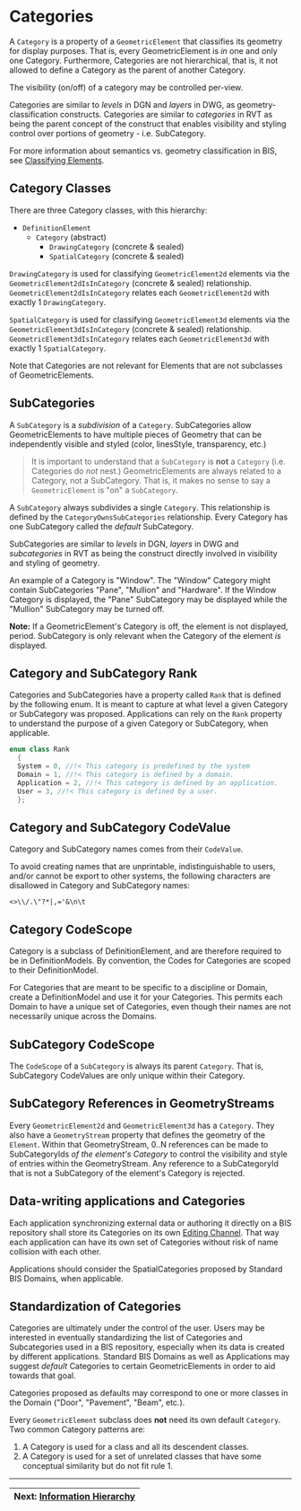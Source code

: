 # Categories

A `Category` is a property of a `GeometricElement` that classifies its geometry for display purposes. That is, every GeometricElement is *in* one and only one Category. Furthermore, Categories are not hierarchical, that is, it not allowed to define a Category as the parent of another Category.

The visibility (on/off) of a category may be controlled per-view.

Categories are similar to *levels* in DGN and *layers* in DWG, as geometry-classification constructs.
Categories are similar to *categories* in RVT as being the parent concept of the construct that enables visibility and styling control over portions of geometry - i.e. SubCategory.

For more information about semantics vs. geometry classification in BIS, see [Classifying Elements](./data-classification.md).

## Category Classes

There are three Category classes, with this hierarchy:

- `DefinitionElement`
  - `Category` (abstract)
    - `DrawingCategory` (concrete & sealed)
    - `SpatialCategory` (concrete & sealed)

`DrawingCategory` is used for classifying `GeometricElement2d` elements via the  `GeometricElement2dIsInCategory` (concrete & sealed) relationship. `GeometricElement2dIsInCategory` relates each `GeometricElement2d` with exactly 1 `DrawingCategory`.

`SpatialCategory` is used for classifying `GeometricElement3d` elements via the `GeometricElement3dIsInCategory` (concrete & sealed) relationship. `GeometricElement3dIsInCategory` relates each `GeometricElement3d` with exactly 1 `SpatialCategory`.

Note that Categories are not relevant for Elements that are not subclasses of GeometricElements.

## SubCategories

A `SubCategory` is a *subdivision* of a `Category`. SubCategories allow GeometricElements to have multiple pieces of Geometry that can be independently visible and styled (color, linesStyle, transparency, etc.)

> It is important to understand that a `SubCategory` is **not** a `Category` (i.e. Categories do *not* nest.) GeometricElements are always related to a Category, not a SubCategory. That is, it makes no sense to say a `GeometricElement` is "on" a `SubCategory`.

A `SubCategory` always subdivides a single `Category`. This relationship is defined by the `CategoryOwnsSubCategories` relationship. Every Category has one SubCategory called the *default* SubCategory.

SubCategories are similar to *levels* in DGN, *layers* in DWG and *subcategories* in RVT as being the construct directly involved in visibility and styling of geometry.

An example of a Category is "Window". The "Window" Category might contain SubCategories "Pane", "Mullion" and "Hardware". If the Window Category is displayed, the "Pane" SubCategory may be displayed while the "Mullion" SubCategory may be turned off.

**Note:** If a GeometricElement's Category is off, the element is not displayed, period. SubCategory is only relevant when the Category of the element *is* displayed.

## Category and SubCategory Rank

Categories and SubCategories have a property called `Rank` that is defined by the following enum. It is meant to capture at what level a given Category or SubCategory was proposed. Applications can rely on the `Rank` property to understand the purpose of a given Category or SubCategory, when applicable.

```cpp
enum class Rank
  {
  System = 0, //!< This category is predefined by the system
  Domain = 1, //!< This category is defined by a domain.
  Application = 2, //!< This category is defined by an application.
  User = 3, //!< This category is defined by a user.
  };
```

## Category and SubCategory CodeValue

Category and SubCategory names comes from their `CodeValue`.

To avoid creating names that are unprintable, indistinguishable to users, and/or cannot be export to other systems, the following characters are disallowed in Category and SubCategory names:

`<>\\/.\"?*|,='&\n\t`

## Category CodeScope

Category is a subclass of DefinitionElement, and are therefore required to be in DefinitionModels. By convention, the Codes for Categories are scoped to their DefinitionModel.

For Categories that are meant to be specific to a discipline or Domain, create a DefinitionModel and use it for your Categories. This permits each Domain to have a unique set of Categories, even though their names are not necessarily unique across the Domains.

## SubCategory CodeScope

The `CodeScope` of a `SubCategory` is always its parent `Category`. That is, SubCategory CodeValues are only unique within their Category.

## SubCategory References in GeometryStreams

Every `GeometricElement2d` and `GeometricElement3d` has a `Category`. They also have a `GeometryStream` property that defines the geometry of the `Element`. Within that GeometryStream, 0..N references can be made to SubCategoryIds *of the element's Category* to control the visibility and style of
entries within the GeometryStream. Any reference to a SubCategoryId that is not a SubCategory of the element's Category is rejected.

## Data-writing applications and Categories

Each application synchronizing external data or authoring it directly on a BIS repository shall store its Categories on its own [Editing Channel](./../data-organization/top-of-the-world.md#editing-channels). That way each application can have its own set of Categories without risk of name collision with each other.

Applications should consider the SpatialCategories proposed by Standard BIS Domains, when applicable.

## Standardization of Categories

Categories are ultimately under the control of the user. Users may be interested in eventually standardizing the list of Categories and Subcategories used in a BIS repository, especially when its data is created by different applications. Standard BIS Domains as well as Applications may suggest *default* Categories to certain GeometricElements in order to aid towards that goal.

Categories proposed as defaults may correspond to one or more classes in the Domain ("Door", "Pavement", "Beam", etc.).

Every `GeometricElement` subclass does **not** need its own default `Category`. Two common Category patterns are:

   1. A Category is used for a class and all its descendent classes.
   2. A Category is used for a set of unrelated classes that have some conceptual similarity but do not fit rule 1.

<!-- TODO: Clarify how/where the Domain authors document the Categories. -->

---
| Next: [Information Hierarchy](../data-organization/information-hierarchy.md)
|:---
